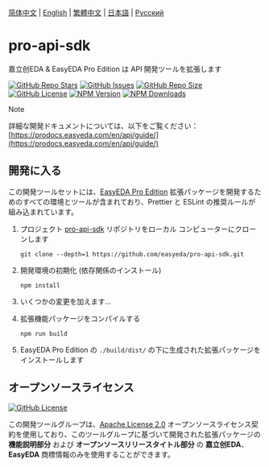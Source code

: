 [简体中文](./README.md) | [English](./README.en.md) | [繁體中文](./README.zh-Hant.md) | [日本語](#) | [Русский](./README.ru.md)

# pro-api-sdk

嘉立创EDA & EasyEDA Pro Edition は API 開発ツールを拡張します

<a href="https://github.com/easyeda/pro-api-sdk" style="vertical-align: inherit;" target="_blank"><img src="https://img.shields.io/github/stars/easyeda/pro-api-sdk" alt="GitHub Repo Stars" class="not-medium-zoom-image" style="display: inline; vertical-align: inherit;" /></a>&nbsp;<a href="https://github.com/easyeda/pro-api-sdk/issues" style="vertical-align: inherit;" target="_blank"><img src="https://img.shields.io/github/issues/easyeda/pro-api-sdk" alt="GitHub Issues" class="not-medium-zoom-image" style="display: inline; vertical-align: inherit;" /></a>&nbsp;<a href="https://github.com/easyeda/pro-api-sdk" style="vertical-align: inherit;" target="_blank"><img src="https://img.shields.io/github/repo-size/easyeda/pro-api-sdk" alt="GitHub Repo Size" class="not-medium-zoom-image" style="display: inline; vertical-align: inherit;" /></a>&nbsp;<a href="https://choosealicense.com/licenses/apache-2.0/" style="vertical-align: inherit;" target="_blank"><img src="https://img.shields.io/github/license/easyeda/pro-api-sdk" alt="GitHub License" class="not-medium-zoom-image" style="display: inline; vertical-align: inherit;" /></a>&nbsp;<a href="https://www.npmjs.com/package/@jlceda/pro-api-types" style="vertical-align: inherit;" target="_blank"><img src="https://img.shields.io/npm/v/%40jlceda%2Fpro-api-types?label=pro-api-types" alt="NPM Version" class="not-medium-zoom-image" style="display: inline; vertical-align: inherit;" /></a>&nbsp;<a href="https://www.npmjs.com/package/@jlceda/pro-api-types" style="vertical-align: inherit;" target="_blank"><img src="https://img.shields.io/npm/d18m/%40jlceda%2Fpro-api-types" alt="NPM Downloads" class="not-medium-zoom-image" style="display: inline; vertical-align: inherit;" /></a>

> [!NOTE]
>
> 詳細な開発ドキュメントについては、以下をご覧ください：[https://prodocs.easyeda.com/en/api/guide/](https://prodocs.easyeda.com/en/api/guide/)

## 開発に入る

この開発ツールセットには、[EasyEDA Pro Edition](https://pro.easyeda.com/) 拡張パッケージを開発するためのすべての環境とツールが含まれており、Prettier と ESLint の推奨ルールが組み込まれています。

1. プロジェクト [pro-api-sdk](https://github.com/easyeda/pro-api-sdk) リポジトリをローカル コンピューターにクローンします

    ```shell
    git clone --depth=1 https://github.com/easyeda/pro-api-sdk.git
    ```

2. 開発環境の初期化 (依存関係のインストール)

    ```shell
    npm install
    ```

3. いくつかの変更を加えます...

4. 拡張機能パッケージをコンパイルする

    ```shell
    npm run build
    ```

5. EasyEDA Pro Edition の `./build/dist/` の下に生成された拡張パッケージをインストールします

## オープンソースライセンス

<a href="https://choosealicense.com/licenses/apache-2.0/" style="vertical-align: inherit;" target="_blank"><img src="https://img.shields.io/github/license/easyeda/pro-api-sdk" alt="GitHub License" class="not-medium-zoom-image" style="display: inline; vertical-align: inherit;" /></a>

この開発ツールグループは、[Apache License 2.0](https://choosealicense.com/licenses/apache-2.0/) オープンソースライセンス契約を使用しており、このツールグループに基づいて開発された拡張パッケージの **機能説明部分** および **オープンソースリリースタイトル部分** の **嘉立创EDA**、**EasyEDA** 商標情報のみを使用することができます。
